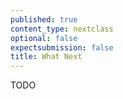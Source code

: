 ```yaml
---
published: true
content_type: nextclass
optional: false
expectsubmission: false
title: What Next
---
```

TODO